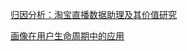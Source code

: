 [归因分析：淘宝直播数据助理及其价值研究](https://mp.weixin.qq.com/s/WpiYAApBOFQiwdmsPNbasw#)

[画像在用户生命周期中的应用](https://zhuanlan.zhihu.com/p/272484948)
[](https://github.com/zhaopengme/qconbj2019/blob/master/%E6%9C%BA%E5%99%A8%E5%AD%A6%E4%B9%A0%E6%8A%80%E6%9C%AF%E5%9C%A8%E7%94%A8%E6%88%B7%E6%8C%96%E6%8E%98%E4%B8%AD%E7%9A%84%E5%BA%94%E7%94%A8%E4%B8%8E%E6%8C%91%E6%88%98-%E9%83%AD%E5%87%AF.pdf)
[](https://github.com/zhaopengme/qconbj2019/blob/master/%E4%BB%8E%E6%97%A0%E5%88%B0%206%20%E4%BA%BF%E7%94%A8%E6%88%B7%EF%BC%8C%E7%BD%91%E6%98%93%E4%BA%91%E9%9F%B3%E4%B9%90%E7%9A%84%E4%BA%A7%E5%93%81%E8%BF%AD%E4%BB%A3%E7%AD%96%E7%95%A5-%E6%B2%88%E5%8D%9A%E6%96%87.pdf)